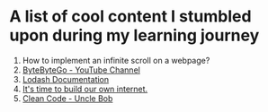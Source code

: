 # A list of cool content I stumbled upon during my learning journey

1. How to implement an infinite scroll on a webpage?
2. [ByteByteGo - YouTube Channel](https://youtube.com/@ByteByteGo)
3. [Lodash Documentation](https://lodash.com/docs/)
4. [It's time to build our own internet.](https://youtu.be/UjfWAbGfPh0)
5. [Clean Code - Uncle Bob](https://www.youtube.com/watch?v=7EmboKQH8lM&list=PLUxszVpqZTNShoypLQW9a4dEcffsoZT4k)
